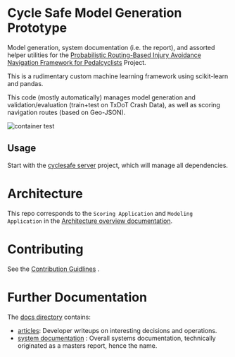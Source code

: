 # Cycle Safe Model Generation Prototype

Model generation, system documentation (i.e. the report), and assorted helper utilities for the [Probabilistic Routing-Based Injury Avoidance Navigation Framework for Pedalcyclists](./docs/report/report.md) Project.

This is a rudimentary custom machine learning framework using scikit-learn and pandas.

This code (mostly automatically) manages model generation and validation/evaluation (train+test on TxDoT Crash Data), as well as scoring navigation routes (based on Geo-JSON).

![container test](https://github.com/YoinkBird/cyclesafe/actions/workflows/github-actions.yml/badge.svg)

## Usage

Start with the [cyclesafe server](https://github.com/YoinkBird/cyclesafe_server) project, which will manage all dependencies.

# Architecture

This repo corresponds to the `Scoring Application` and `Modeling Application` in the [Architecture overview documentation](./docs/report/report.md#architecture).

# Contributing

See the [Contribution Guidlines](./CONTRIBUTING.md) .

# Further Documentation

The [docs directory](./docs/) contains:

* [articles](./docs/articles/): Developer writeups on interesting decisions and operations.
* [system documentation](./docs/report/report.md) : Overall systems documentation, technically originated as a masters report, hence the name.
